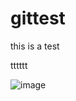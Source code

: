 # gittest
this is a test



tttttt

![image](https://github.com/cnj92/cnj92/raw/master/preview/img.jpg)